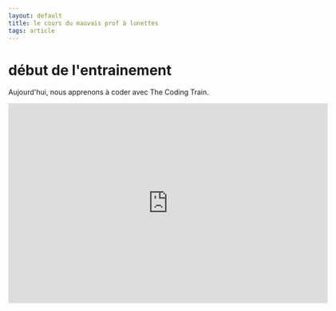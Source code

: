 ```yaml
---
layout: default
title: le cours du mauvais prof à lunettes
tags: article
---
```

# début de l'entrainement
Aujourd'hui, nous apprenons à coder avec The Coding Train.
<iframe width="640" height="400" frameborder="0" src="https://preview.p5js.org/damii-en/embed/x2oSf98ce"></iframe>